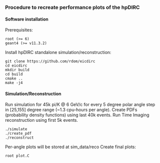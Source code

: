 ### Procedure to recreate performance plots of the hpDIRC


#### Software installation

Prerequisites:
```
root (>= 6)
geant4 (>= v11.3.2)
```

Install hpDIRC standalone simulation/reconstruction:
```
git clone https://github.com/rdom/eicdirc
cd eicdirc
mkdir build
cd build
cmake ..
make -j4
```


#### Simulation/Reconstruction

Run simulation for 45k pi/K @ 6 GeV/c for every 5 degree polar angle step in [25,155] degree range (~1.3 cpu-hours per angle).
Create PDFs (probability density functions) using last 40k events.
Run Time Imaging reconstruction using first 5k events.

```
./simulate
./create_pdf
./reconstruct
```

Per-angle plots will be stored at sim_data/reco
Create final plots:

```
root plot.C

```


